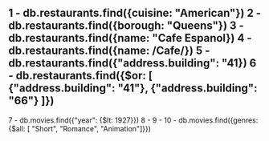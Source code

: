  1 - db.restaurants.find({cuisine: "American"})
 2 - db.restaurants.find({borough: "Queens"})
 3 - db.restaurants.find({name: "Cafe Espanol})
 4 - db.restaurants.find({name: /Cafe/})
 5 - db.restaurants.find({"address.building": "41})
 6 - db.restaurants.find({$or: [ {"address.building": "41"}, {"address.building": "66"} ]})
 -----------------------------
 7 - db.movies.find({"year": {$lt: 1927}})
 8 - 
 9 - 
 10 - db.movies.find({genres: {$all: [ "Short", "Romance", "Animation"]}})
